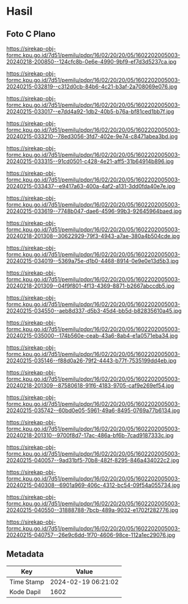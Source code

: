 # Hasil

## Foto C Plano

https://sirekap-obj-formc.kpu.go.id/7d51/pemilu/pdpr/16/02/20/20/05/1602202005003-20240218-200850--124cfc8b-0e6e-4990-9bf9-ef7d3d5237ca.jpg

https://sirekap-obj-formc.kpu.go.id/7d51/pemilu/pdpr/16/02/20/20/05/1602202005003-20240215-032819--c312d0cb-84b6-4c21-b3af-2a708069e076.jpg

https://sirekap-obj-formc.kpu.go.id/7d51/pemilu/pdpr/16/02/20/20/05/1602202005003-20240215-033017--e7dd4a92-1db2-40b5-b76a-bf81ced1bb7f.jpg

https://sirekap-obj-formc.kpu.go.id/7d51/pemilu/pdpr/16/02/20/20/05/1602202005003-20240215-033210--78ed3056-3fd7-402e-9e74-c8471abea3bd.jpg

https://sirekap-obj-formc.kpu.go.id/7d51/pemilu/pdpr/16/02/20/20/05/1602202005003-20240215-033315--91cd0501-c428-4e21-aff5-31b64914b896.jpg

https://sirekap-obj-formc.kpu.go.id/7d51/pemilu/pdpr/16/02/20/20/05/1602202005003-20240215-033437--e9417a63-400a-4af2-a131-3dd0fda40e7e.jpg

https://sirekap-obj-formc.kpu.go.id/7d51/pemilu/pdpr/16/02/20/20/05/1602202005003-20240215-033619--7748b047-dae6-4596-99b3-92645964baed.jpg

https://sirekap-obj-formc.kpu.go.id/7d51/pemilu/pdpr/16/02/20/20/05/1602202005003-20240218-201308--30622929-79f3-4943-a7ae-380a4b504cde.jpg

https://sirekap-obj-formc.kpu.go.id/7d51/pemilu/pdpr/16/02/20/20/05/1602202005003-20240215-034019--5369a75e-d1b0-4468-8914-0e9e0e13d5b3.jpg

https://sirekap-obj-formc.kpu.go.id/7d51/pemilu/pdpr/16/02/20/20/05/1602202005003-20240218-201309--04f9f801-4f13-4369-8871-b2667abccdb5.jpg

https://sirekap-obj-formc.kpu.go.id/7d51/pemilu/pdpr/16/02/20/20/05/1602202005003-20240215-034550--aeb8d337-d5b3-45d4-bb5d-b82835610a45.jpg

https://sirekap-obj-formc.kpu.go.id/7d51/pemilu/pdpr/16/02/20/20/05/1602202005003-20240215-035000--174b560e-ceab-43a6-8ab4-e1a0571eba34.jpg

https://sirekap-obj-formc.kpu.go.id/7d51/pemilu/pdpr/16/02/20/20/05/1602202005003-20240215-035146--f88d0a26-79f2-4443-b77f-7535199dd4eb.jpg

https://sirekap-obj-formc.kpu.go.id/7d51/pemilu/pdpr/16/02/20/20/05/1602202005003-20240218-201309--87580618-91f6-4183-9705-caf9e269ef54.jpg

https://sirekap-obj-formc.kpu.go.id/7d51/pemilu/pdpr/16/02/20/20/05/1602202005003-20240215-035742--60bd0e05-5961-49a6-8495-0769a77b6134.jpg

https://sirekap-obj-formc.kpu.go.id/7d51/pemilu/pdpr/16/02/20/20/05/1602202005003-20240218-201310--9700f8d7-17ac-486a-bf6b-7cad9187333c.jpg

https://sirekap-obj-formc.kpu.go.id/7d51/pemilu/pdpr/16/02/20/20/05/1602202005003-20240215-040057--9ad31bf5-70b8-482f-8295-846a434022c2.jpg

https://sirekap-obj-formc.kpu.go.id/7d51/pemilu/pdpr/16/02/20/20/05/1602202005003-20240215-040308--6901a969-406c-4312-bc54-09f54a055734.jpg

https://sirekap-obj-formc.kpu.go.id/7d51/pemilu/pdpr/16/02/20/20/05/1602202005003-20240215-040550--31888788-7bcb-489a-9032-e1702f282776.jpg

https://sirekap-obj-formc.kpu.go.id/7d51/pemilu/pdpr/16/02/20/20/05/1602202005003-20240215-040757--26e9c6dd-1f70-4606-98ce-112a1ec29076.jpg


## Metadata

| Key        | Value               |
| ---------- | ------------------- |
| Time Stamp | 2024-02-19 06:21:02 |
| Kode Dapil | 1602                |



